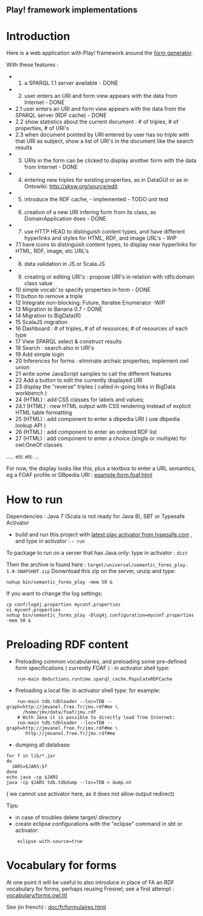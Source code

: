 Play! framework implementations
---

# Introduction
Here is a web application with Play! framework around the [form generator](../forms/README.md).

With these features :

- 1. a SPARQL 1.1 server available - DONE
- 2. user enters an URI and form view appears with the data from Internet - DONE
- 2.1 user enters an URI and form view appears with the data from the SPARQL server (RDF cache) - DONE
- 2.2 show statistics about the current document : # of triples, # of properties, # of URI's
- 2.3 when document pointed by URI entered by user has no triple with that URI as subject, show a list of URI's in the document like the search results
- 3. URIs in the form can be clicked to display another form with the data from Internet - DONE
- 4. entering new triples for existing properties, as in DataGUI or as in Ontowiki: http://aksw.org/source/edit
- 5. introduce the RDF cache, - implemented - TODO unit test
- 6. creation of a new URI infering form from its class, as DomainApplication does - DONE
- 7. use HTTP HEAD to distinguish content types, and have different hyperlinks and styles for HTML, RDF, and image URL's - WIP
- 7.1 have icons to distinguish content types, to display near hyperlinks for HTML, RDF, image, etc URL's
- 8. data validation in JS or Scala.JS
- 9. creating or editing URI's : propose URI's in relation with rdfs:domain class value
- 10 simple vocab' to specify properties in form - DONE
- 11 button to remove a triple
- 12 Integrate non-blocking: Future, Iteratee Enumerator -WIP
- 13 Migration to Banana 0.7  - DONE
- 14 Migration to BigData(R)
- 15 ScalaJS migration 
- 16 Dashboard : # of triples, # of of resources; # of resources of each type
- 17 View SPARQL select & construct results
- 18 Search : search also in URI's
- 19 Add simple login 
- 20 Inferences for forms : eliminate archaic properties; implement owl union
- 21 write some JavaScript samples to call the different features
- 22 Add a button to edit the currently displayed URI
- 23 display the "reverse" triples ( called in-going links in BigData workbench )
- 24   (HTML) : add CSS classes for labels and values;
- 24.1 (HTML) : new HTML output with CSS rendering instead of explicit HTML table formatting
- 25   (HTML) : add component to enter a dbpedia URI ( use dbpedia lookup API )
- 26   (HTML) : add component to enter an ordered RDF list
- 27   (HTML) : add component to enter a choice (single or multiple) for owl:OneOf classes

..... etc etc ...

For now, the display looks like this, 
plus a textbox to enter a URL semantics, eg a FOAF profile or DBpedia URI : 
[example.form.foaf.html](http://htmlpreview.github.io/?https://github.com/jmvanel/semantic_forms/blob/master/scala/forms/example.form.foaf.html)

# How to run

Dependencies : Java 7 (Scala is not ready for Java 8), SBT or Typesafe Activator 

- build and run this project with [latest play activator from typesafe.com](http://typesafe.com/platform/getstarted) , and type in activator : `~ run`

To package to run on a server that has Java only: type in activator : `dist`

Then the archive is found here :
`target/universal/semantic_forms_play-1.0-SNAPSHOT.zip`
Donwnload this zip on the server, unzip and type:
```
nohup bin/semantic_forms_play -mem 50 &
```
If you want to change the log settings:
```
cp conf/log4j.properties myconf.properties
vi myconf.properties
nohup bin/semantic_forms_play -Dlog4j.configuration=myconf.properties -mem 50 &
```



# Preloading RDF content

- Preloading common vocabularies, and preloading some pre-defined form specifications ( currently FOAF ) : in activator shell type:
```
    run-main deductions.runtime.sparql_cache.PopulateRDFCache
```
- Preloading a local file: in activator shell type: for example:

```
    run-main tdb.tdbloader --loc=TDB --graph=http://jmvanel.free.fr/jmv.rdf#me \
      /home/jmv/data/foaf/jmv.rdf
    # With Jena it is possible to directly load from Internet:
    run-main tdb.tdbloader --loc=TDB --graph=http://jmvanel.free.fr/jmv.rdf#me \
       http://jmvanel.free.fr/jmv.rdf#me 
```

- dumping all database:

```
for f in lib/*.jar
do
  JARS=$JARS:$f
done
echo java -cp $JARS
java -cp $JARS tdb.tdbdump --loc=TDB > dump.nt
```
( we cannot use activator here, as it does not allow output redirect)


Tips:

- in case of troubles delete target/ directory
- create eclipse configurations with the "eclipse" command in sbt or activator:

```
    eclipse with-source=true
```

# Vocabulary for forms

At one point it will be useful to also introduce in place of FA an RDF vocabulary for forms, perhaps reusing Fresnel;
see a first attempt :
[vocabulary/forms.owl.ttl](../../vocabulary/forms.owl.ttl)

See (in french) :
[doc/fr/formulaires.html](http://htmlpreview.github.io/?https://github.com/jmvanel/semantic_forms/blob/master/doc/fr/formulaires.html)

